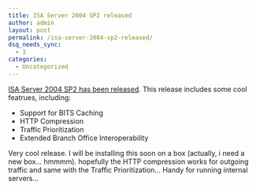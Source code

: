 ```yaml
---
title: ISA Server 2004 SP2 released
author: admin
layout: post
permalink: /isa-server-2004-sp2-released/
dsq_needs_sync:
  - 1
categories:
  - Uncategorized
---
```

[ISA Server 2004 SP2 has been released][1]. This release includes some cool featrues, including:

  * Support for BITS Caching
  * HTTP Compression
  * Traffic Prioritization
  * Extended Branch Office Interoperability

Very cool release. I will be installing this soon on a box (actually, i need a new box&#8230; hmmmm). hopefully the HTTP compression works for outgoing traffic and same with the Traffic Prioritization&#8230; Handy for running internal servers&#8230;

&nbsp;

 [1]: http://bink.nu/Article6052.bink